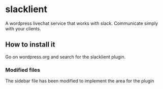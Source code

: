# slacklient
A wordpress livechat service that works with slack. Communicate simply with your clients.

## How to install it
Go on wordpress.org and search for the slacklient plugin.

### Modified files
The sidebar file has been modified to implement the area for the plugin
